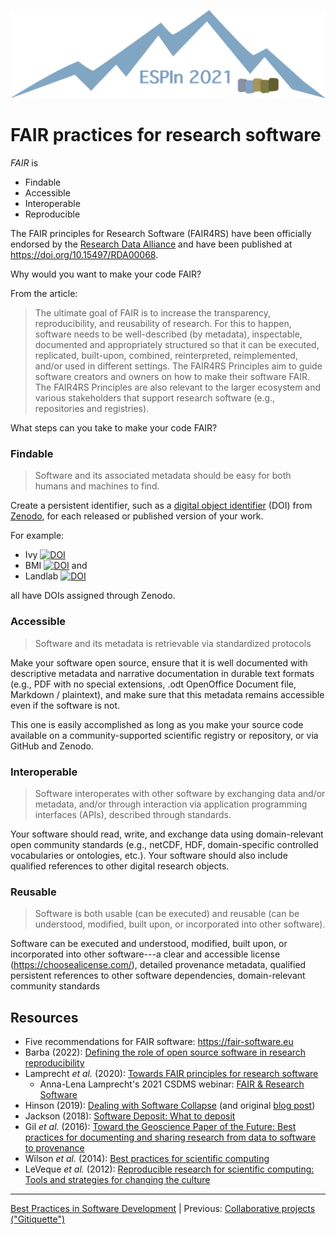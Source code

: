 ![Ivy logo](https://raw.githubusercontent.com/csdms/ivy/main/media/logo.png)

# FAIR practices for research software

*FAIR* is

* Findable
* Accessible
* Interoperable
* Reproducible

The FAIR principles for Research Software (FAIR4RS) have been officially endorsed by the [Research Data Alliance](https://www.rd-alliance.org/) and have been published at https://doi.org/10.15497/RDA00068.

Why would you want to make your code FAIR?

From the article:

> The ultimate goal of FAIR is to increase the transparency, reproducibility, and reusability of research. For this to happen, software needs to be well-described (by metadata), inspectable, documented and appropriately structured so that it can be executed, replicated, built-upon, combined, reinterpreted, reimplemented, and/or used in different settings. The FAIR4RS Principles aim to guide software creators and owners on how to make their software FAIR. The FAIR4RS Principles are also relevant to the larger ecosystem and various stakeholders that support research software (e.g., repositories and registries).

What steps can you take to make your code FAIR?

### Findable

> Software and its associated metadata should be easy for both humans and machines to find.

Create a persistent identifier,
such as a [digital object identifier](https://www.doi.org/the-identifier/what-is-a-doi/) (DOI) from [Zenodo](https://zenodo.org/),
for each released or published version of your work.

For example:

* Ivy [![DOI](https://zenodo.org/badge/278206679.svg)](https://zenodo.org/badge/latestdoi/278206679)
* BMI [![DOI](https://zenodo.org/badge/DOI/10.5281/zenodo.3955010.svg)](https://doi.org/10.5281/zenodo.3955010) and
* Landlab [![DOI](https://zenodo.org/badge/DOI/10.5281/zenodo.3776837.svg)](https://doi.org/10.5281/zenodo.3776837)

all have DOIs assigned through Zenodo.

### Accessible

> Software and its metadata is retrievable via standardized protocols

Make your software open source,
ensure that it is well documented with descriptive metadata and narrative documentation in durable text formats (e.g., PDF with no special extensions, .odt OpenOffice Document file, Markdown / plaintext),
and make sure that this metadata remains accessible even if the software is not.

This one is easily accomplished as long as you make your source code available on a community-supported scientific registry or repository, or via GitHub and Zenodo.

### Interoperable

> Software interoperates with other software by exchanging data and/or metadata, and/or through interaction via application programming interfaces (APIs), described through standards.

Your software should read, write, and exchange data using domain-relevant open community standards (e.g., netCDF, HDF, domain-specific controlled vocabularies or ontologies, etc.).
Your software should also include qualified references to other digital research objects.

### Reusable

> Software is both usable (can be executed) and reusable (can be understood, modified, built upon, or incorporated into other software).

Software can be executed and understood, modified, built upon, or incorporated into other software---a clear and accessible license (https://choosealicense.com/), detailed provenance metadata, qualified persistent references to other software dependencies, domain-relevant community standards

## Resources

* Five recommendations for FAIR software: https://fair-software.eu
* Barba (2022): [Defining the role of open source software in research reproducibility](https://arxiv.org/abs/2204.12564)
* Lamprecht *et al.* (2020): [Towards FAIR principles for research software](https://doi.org/10.3233/DS-190026)
    * Anna-Lena Lamprecht's 2021 CSDMS webinar: [FAIR & Research Software](https://csdms.colorado.edu/wiki/Presenters-0548)
* Hinson (2019): [Dealing with Software Collapse](https://doi.org/10.1109/MCSE.2019.2900945) (and original [blog post](http://blog.khinsen.net/posts/2017/01/13/sustainable-software-and-reproducible-research-dealing-with-software-collapse/))
* Jackson (2018): [Software Deposit: What to deposit](https://doi.org/10.5281/zenodo.1327325)
* Gil *et al.* (2016): [Toward the Geoscience Paper of the Future: Best practices for documenting and sharing research from data to software to provenance](https://doi.org/10.1002/2015EA000136)
* Wilson *et al.* (2014): [Best practices for scientific computing](https://doi.org/10.1371/journal.pbio.1001745)
* LeVeque *et al.* (2012): [Reproducible research for scientific computing: Tools and strategies for changing the culture](https://www.computer.org/csdl/magazine/cs/2012/04/mcs2012040013/13rRUy3gn1m)

___

[Best Practices in Software Development](./index.md) |
Previous: [Collaborative projects ("Gitiquette")](./collaboration-etiquette.md)

